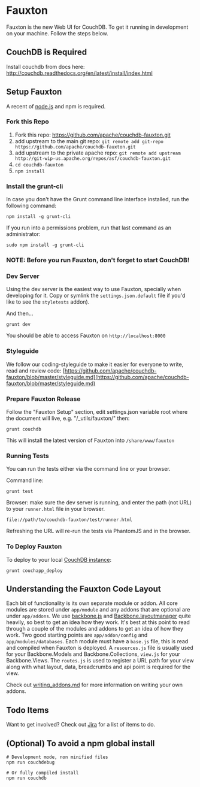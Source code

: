 Fauxton
=======

Fauxton is the new Web UI for CouchDB. To get it running in development on your machine. Follow the steps below.

## CouchDB is Required

Install couchdb from docs here: http://couchdb.readthedocs.org/en/latest/install/index.html

## Setup Fauxton

A recent of [node.js](http://nodejs.org/) and npm is required.

### Fork this Repo

1. Fork this repo: https://github.com/apache/couchdb-fauxton.git
2. add upstream to the main git repo: `git remote add git-repo https://github.com/apache/couchdb-fauxton.git`
3. add upstream to the private apache repo: `git remote add upstream http://git-wip-us.apache.org/repos/asf/couchdb-fauxton.git`
4. `cd couchdb-fauxton`
5. `npm install`


### Install the grunt-cli
In case you don't have the Grunt command line interface installed, run the following command:

    npm install -g grunt-cli

If you run into a permissions problem, run that last command as an administrator:

    sudo npm install -g grunt-cli


### NOTE: Before you run Fauxton, don't forget to start CouchDB!

### Dev Server
Using the dev server is the easiest way to use Fauxton, specially when
developing for it. Copy or symlink the `settings.json.default` file if you'd like to see the `styletests` addon).

And then...

    grunt dev

You should be able to access Fauxton on `http://localhost:8000`

### Styleguide
We follow our coding-styleguide to make it easier for everyone to write, read and review code: [https://github.com/apache/couchdb-fauxton/blob/master/styleguide.md](https://github.com/apache/couchdb-fauxton/blob/master/styleguide.md)

### Prepare Fauxton Release
Follow the "Fauxton Setup" section, edit settings.json variable root where the document will live,
e.g. "/_utils/fauxton/" then:

    grunt couchdb

This will install the latest version of Fauxton into `/share/www/fauxton`

### Running Tests

You can run the tests either via the command line or your browser.

Command line:

    grunt test

Browser: make sure the dev server is running, and enter the path (not URL) to your `runner.html` file in your browser.

    file://path/to/couchdb-fauxton/test/runner.html

Refreshing the URL will re-run the tests via PhantomJS and in the browser.

### To Deploy Fauxton

To deploy to your local [CouchDB instance](http://localhost:5984/fauxton/_design/fauxton/index.html):

    grunt couchapp_deploy

## Understanding the Fauxton Code Layout

Each bit of functionality is its own separate module or addon. All core modules are stored under `app/module` and
any addons that are optional are under `app/addons`. We use [backbone.js](http://backbonejs.org/) and
[Backbone.layoutmanager](https://github.com/tbranyen/backbone.layoutmanager) quite heavily, so best to get an
idea how they work. It's best at this point to read through a couple of the modules and addons to get an idea
of how they work. Two good starting points are `app/addon/config` and `app/modules/databases`.
Each module must have a `base.js` file, this is read and compiled when Fauxton is deployed. A `resources.js` file
is usually used for your Backbone.Models and Backbone.Collections, `view.js` for your Backbone.Views.
The `routes.js` is used to register a URL path for your view along with what layout, data, breadcrumbs and api
point is required for the view.

Check out [writing_addons.md](writing_addons.md) for more information on writing your own addons.

## Todo Items

Want to get involved? Check out [Jira](https://issues.apache.org/jira/browse/COUCHDB/component/12320406) for a list
of items to do.

## (Optional) To avoid a npm global install
    # Development mode, non minified files
    npm run couchdebug

    # Or fully compiled install
    npm run couchdb
